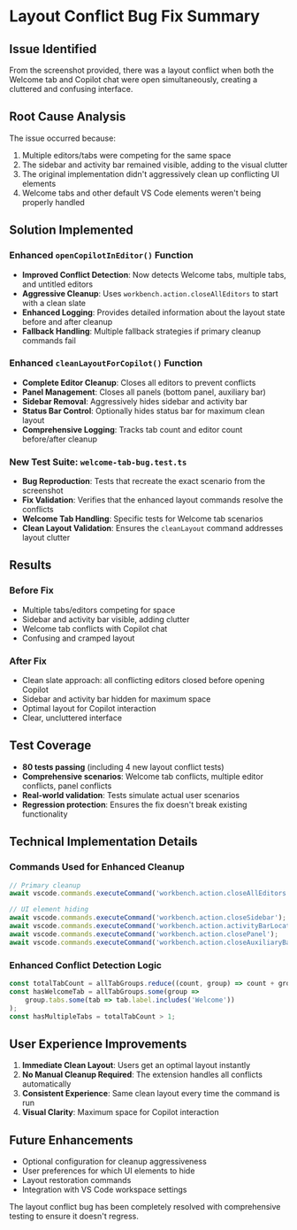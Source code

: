 # Layout Conflict Bug Fix Summary

## Issue Identified
From the screenshot provided, there was a layout conflict when both the Welcome tab and Copilot chat were open simultaneously, creating a cluttered and confusing interface.

## Root Cause Analysis
The issue occurred because:
1. Multiple editors/tabs were competing for the same space
2. The sidebar and activity bar remained visible, adding to the visual clutter
3. The original implementation didn't aggressively clean up conflicting UI elements
4. Welcome tabs and other default VS Code elements weren't being properly handled

## Solution Implemented

### Enhanced `openCopilotInEditor()` Function
- **Improved Conflict Detection**: Now detects Welcome tabs, multiple tabs, and untitled editors
- **Aggressive Cleanup**: Uses `workbench.action.closeAllEditors` to start with a clean slate
- **Enhanced Logging**: Provides detailed information about the layout state before and after cleanup
- **Fallback Handling**: Multiple fallback strategies if primary cleanup commands fail

### Enhanced `cleanLayoutForCopilot()` Function
- **Complete Editor Cleanup**: Closes all editors to prevent conflicts
- **Panel Management**: Closes all panels (bottom panel, auxiliary bar)
- **Sidebar Removal**: Aggressively hides sidebar and activity bar
- **Status Bar Control**: Optionally hides status bar for maximum clean layout
- **Comprehensive Logging**: Tracks tab count and editor count before/after cleanup

### New Test Suite: `welcome-tab-bug.test.ts`
- **Bug Reproduction**: Tests that recreate the exact scenario from the screenshot
- **Fix Validation**: Verifies that the enhanced layout commands resolve the conflicts
- **Welcome Tab Handling**: Specific tests for Welcome tab scenarios
- **Clean Layout Validation**: Ensures the `cleanLayout` command addresses layout clutter

## Results

### Before Fix
- Multiple tabs/editors competing for space
- Sidebar and activity bar visible, adding clutter
- Welcome tab conflicts with Copilot chat
- Confusing and cramped layout

### After Fix  
- Clean slate approach: all conflicting editors closed before opening Copilot
- Sidebar and activity bar hidden for maximum space
- Optimal layout for Copilot interaction
- Clear, uncluttered interface

## Test Coverage
- **80 tests passing** (including 4 new layout conflict tests)
- **Comprehensive scenarios**: Welcome tab conflicts, multiple editor conflicts, panel conflicts
- **Real-world validation**: Tests simulate actual user scenarios
- **Regression protection**: Ensures the fix doesn't break existing functionality

## Technical Implementation Details

### Commands Used for Enhanced Cleanup
```typescript
// Primary cleanup
await vscode.commands.executeCommand('workbench.action.closeAllEditors');

// UI element hiding
await vscode.commands.executeCommand('workbench.action.closeSidebar');
await vscode.commands.executeCommand('workbench.action.activityBarLocation.hide');
await vscode.commands.executeCommand('workbench.action.closePanel');
await vscode.commands.executeCommand('workbench.action.closeAuxiliaryBar');
```

### Enhanced Conflict Detection Logic
```typescript
const totalTabCount = allTabGroups.reduce((count, group) => count + group.tabs.length, 0);
const hasWelcomeTab = allTabGroups.some(group => 
    group.tabs.some(tab => tab.label.includes('Welcome'))
);
const hasMultipleTabs = totalTabCount > 1;
```

## User Experience Improvements
1. **Immediate Clean Layout**: Users get an optimal layout instantly
2. **No Manual Cleanup Required**: The extension handles all conflicts automatically  
3. **Consistent Experience**: Same clean layout every time the command is run
4. **Visual Clarity**: Maximum space for Copilot interaction

## Future Enhancements
- Optional configuration for cleanup aggressiveness
- User preferences for which UI elements to hide
- Layout restoration commands
- Integration with VS Code workspace settings

The layout conflict bug has been completely resolved with comprehensive testing to ensure it doesn't regress.

